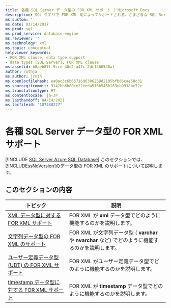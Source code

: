 ```yaml
---
title: 各種 SQL Server データ型の FOR XML サポート | Microsoft Docs
description: SQL クエリで FOR XML 句によってサポートされる、さまざまな SQL Server データ型に関する情報を示します。
ms.custom: ''
ms.date: 03/14/2017
ms.prod: sql
ms.prod_service: database-engine
ms.reviewer: ''
ms.technology: xml
ms.topic: conceptual
helpviewer_keywords:
- FOR XML clause, data type support
- data types [SQL Server], FOR XML clause
ms.assetid: b8aeb87f-9cce-40e2-a47c-2dc1460548af
author: rothja
ms.author: jroth
ms.openlocfilehash: ea0ac3c6b65716d6386239d2195bfb86cae58c31
ms.sourcegitcommit: 9142bb6b80ce22eeda516b543b163eb9918bc72e
ms.translationtype: HT
ms.contentlocale: ja-JP
ms.lasthandoff: 04/14/2021
ms.locfileid: "107488227"
---
```

# <a name="for-xml-support-for-various-sql-server-data-types"></a>各種 SQL Server データ型の FOR XML サポート
[!INCLUDE [SQL Server Azure SQL Database](../../includes/applies-to-version/sql-asdb.md)]
  このセクションでは、 [!INCLUDE[ssNoVersion](../../includes/ssnoversion-md.md)]のデータ型の FOR XML のサポートについて説明します。  
  
## <a name="in-this-section"></a>このセクションの内容  
  
|トピック|説明|  
|-----------|-----------------|  
|[XML データ型に対する FOR XML サポート](../../relational-databases/xml/for-xml-support-for-the-xml-data-type.md)|FOR XML が **xml** データ型でどのように機能するのかを説明します。|  
|[文字列データ型の FOR XML のサポート](../../relational-databases/xml/for-xml-support-for-string-data-types.md)|FOR XML が文字列データ型 ( **varchar** や **nvarchar** など) でどのように機能するのかを説明します。|  
|[ユーザー定義データ型 &#40;UDT&#41; の FOR XML サポート](../../relational-databases/xml/for-xml-support-for-the-user-defined-data-types-udt.md)|FOR XML がユーザー定義データ型でどのように機能するのかを説明します。|  
|[timestamp データ型に対する FOR XML サポート](../../relational-databases/xml/for-xml-support-for-the-timestamp-data-type.md)|FOR XML が **timestamp** データ型でどのように機能するのかを説明します。|  
  
  
